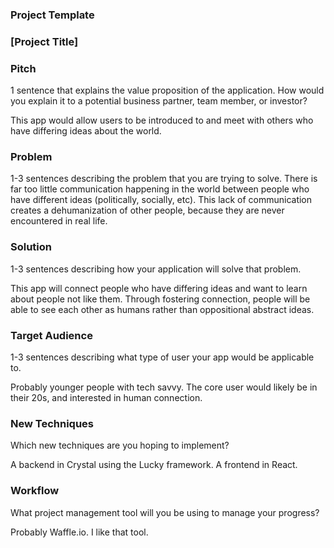### Project Template

### [Project Title]

### Pitch

1 sentence that explains the value proposition of the application. How would you explain it to a potential business partner, team member, or investor?

This app would allow users to be introduced to and meet with others who have differing ideas about the world.

### Problem

1-3 sentences describing the problem that you are trying to solve.
There is far too little communication happening in the world between people who have different ideas (politically, socially, etc). This lack of communication creates a dehumanization of other people, because they are never encountered in real life.

### Solution

1-3 sentences describing how your application will solve that problem.

This app will connect people who have differing ideas and want to learn about people not like them. Through fostering connection, people will be able to see each other as humans rather than oppositional abstract ideas.

### Target Audience

1-3 sentences describing what type of user your app would be applicable to.

Probably younger people with tech savvy. The core user would likely be in their 20s, and interested in human connection.

### New Techniques

Which new techniques are you hoping to implement?

A backend in Crystal using the Lucky framework. A frontend in React.

### Workflow

What project management tool will you be using to manage your progress?

Probably Waffle.io. I like that tool. 
